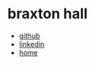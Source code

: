 # braxton hall

- [github](https://github.com/braxtonhall)
- [linkedin](https://www.linkedin.com/in/braxton-hall-b49718170/)
- [home](https://braxtonhall.ca/)
